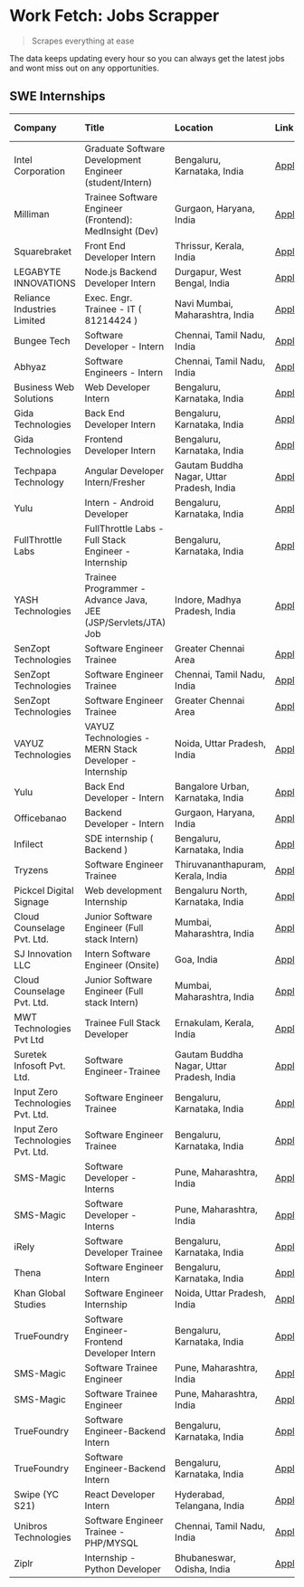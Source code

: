 # Work Fetch: Jobs Scrapper
> Scrapes everything at ease

The data keeps updating every hour so you can always get the latest jobs and wont miss out on any opportunities.

## SWE Internships
<!--START_SECTION:workfetch-->
| Company                           | Title                                                         | Location                                  | Link                                                                                                                                                                                                                                                                          | Date Posted   |
|:----------------------------------|:--------------------------------------------------------------|:------------------------------------------|:------------------------------------------------------------------------------------------------------------------------------------------------------------------------------------------------------------------------------------------------------------------------------|:--------------|
| Intel Corporation                 | Graduate Software Development Engineer (student/Intern)       | Bengaluru, Karnataka, India               | [Apply](https://in.linkedin.com/jobs/view/graduate-software-development-engineer-student-intern-at-intel-corporation-3844158226?position=12&pageNum=0&refId=k5snZYdjHV4Pa4iePtqC2g%3D%3D&trackingId=Ow71jvJ0N6FBX3bY31%2BxUg%3D%3D&trk=public_jobs_jserp-result_search-card)  | 2024-03-02    |
| Milliman                          | Trainee Software Engineer (Frontend): MedInsight (Dev)        | Gurgaon, Haryana, India                   | [Apply](https://in.linkedin.com/jobs/view/trainee-software-engineer-frontend-medinsight-dev-at-milliman-3792874280?position=4&pageNum=0&refId=k5snZYdjHV4Pa4iePtqC2g%3D%3D&trackingId=g8BPkdT7jQIU2IdHYfOuRg%3D%3D&trk=public_jobs_jserp-result_search-card)                  | 2024-03-01    |
| Squarebraket                      | Front End Developer Intern                                    | Thrissur, Kerala, India                   | [Apply](https://in.linkedin.com/jobs/view/front-end-developer-intern-at-squarebraket-3838541191?position=14&pageNum=0&refId=k5snZYdjHV4Pa4iePtqC2g%3D%3D&trackingId=LK%2FFVbXXktTWtNjA2Y7nUg%3D%3D&trk=public_jobs_jserp-result_search-card)                                  | 2024-02-29    |
| LEGABYTE INNOVATIONS              | Node.js Backend Developer Intern                              | Durgapur, West Bengal, India              | [Apply](https://in.linkedin.com/jobs/view/node-js-backend-developer-intern-at-legabyte-innovations-3842647664?position=51&pageNum=0&refId=k5snZYdjHV4Pa4iePtqC2g%3D%3D&trackingId=%2F5OVwdJBexJ%2Fqhg506r%2BBQ%3D%3D&trk=public_jobs_jserp-result_search-card)                | 2024-02-29    |
| Reliance Industries Limited       | Exec. Engr. Trainee - IT ( 81214424 )                         | Navi Mumbai, Maharashtra, India           | [Apply](https://in.linkedin.com/jobs/view/exec-engr-trainee-it-81214424-at-reliance-industries-limited-3842850941?position=58&pageNum=0&refId=k5snZYdjHV4Pa4iePtqC2g%3D%3D&trackingId=oFqfjKB7MOFv7bwTZ09Tzw%3D%3D&trk=public_jobs_jserp-result_search-card)                  | 2024-02-29    |
| Bungee Tech                       | Software Developer - Intern                                   | Chennai, Tamil Nadu, India                | [Apply](https://in.linkedin.com/jobs/view/software-developer-intern-at-bungee-tech-3842220746?position=49&pageNum=0&refId=k5snZYdjHV4Pa4iePtqC2g%3D%3D&trackingId=nBZ%2BXxcJ8Zb4%2BOQS3EzB6Q%3D%3D&trk=public_jobs_jserp-result_search-card)                                  | 2024-02-28    |
| Abhyaz                            | Software Engineers - Intern                                   | Chennai, Tamil Nadu, India                | [Apply](https://in.linkedin.com/jobs/view/software-engineers-intern-at-abhyaz-3842331306?position=60&pageNum=0&refId=k5snZYdjHV4Pa4iePtqC2g%3D%3D&trackingId=zv6ZtysGBDE4DSmwh3NhNQ%3D%3D&trk=public_jobs_jserp-result_search-card)                                           | 2024-02-28    |
| Business Web Solutions            | Web Developer Intern                                          | Bengaluru, Karnataka, India               | [Apply](https://in.linkedin.com/jobs/view/web-developer-intern-at-business-web-solutions-3839906144?position=18&pageNum=0&refId=k5snZYdjHV4Pa4iePtqC2g%3D%3D&trackingId=pRjqJxari%2F2GAGJbvnjIpg%3D%3D&trk=public_jobs_jserp-result_search-card)                              | 2024-02-26    |
| Gida Technologies                 | Back End Developer Intern                                     | Bengaluru, Karnataka, India               | [Apply](https://in.linkedin.com/jobs/view/back-end-developer-intern-at-gida-technologies-3836849295?position=48&pageNum=0&refId=k5snZYdjHV4Pa4iePtqC2g%3D%3D&trackingId=TXQHwG5Muua8hgTy7EMYIA%3D%3D&trk=public_jobs_jserp-result_search-card)                                | 2024-02-23    |
| Gida Technologies                 | Frontend Developer Intern                                     | Bengaluru, Karnataka, India               | [Apply](https://in.linkedin.com/jobs/view/frontend-developer-intern-at-gida-technologies-3836040945?position=16&pageNum=0&refId=k5snZYdjHV4Pa4iePtqC2g%3D%3D&trackingId=SB4VcRjNgk4uwrPLpOLDMg%3D%3D&trk=public_jobs_jserp-result_search-card)                                | 2024-02-21    |
| Techpapa Technology               | Angular Developer Intern/Fresher                              | Gautam Buddha Nagar, Uttar Pradesh, India | [Apply](https://in.linkedin.com/jobs/view/angular-developer-intern-fresher-at-techpapa-technology-3834305862?position=47&pageNum=0&refId=k5snZYdjHV4Pa4iePtqC2g%3D%3D&trackingId=iGSFtwM2aiLRud24ZCdd6Q%3D%3D&trk=public_jobs_jserp-result_search-card)                       | 2024-02-20    |
| Yulu                              | Intern - Android Developer                                    | Bengaluru, Karnataka, India               | [Apply](https://in.linkedin.com/jobs/view/intern-android-developer-at-yulu-3834459982?position=44&pageNum=0&refId=k5snZYdjHV4Pa4iePtqC2g%3D%3D&trackingId=f7W6%2BpM8lPZ888m8%2BTbROA%3D%3D&trk=public_jobs_jserp-result_search-card)                                          | 2024-02-19    |
| FullThrottle Labs                 | FullThrottle Labs - Full Stack Engineer - Internship          | Bengaluru, Karnataka, India               | [Apply](https://in.linkedin.com/jobs/view/fullthrottle-labs-full-stack-engineer-internship-at-fullthrottle-labs-3829636016?position=45&pageNum=0&refId=k5snZYdjHV4Pa4iePtqC2g%3D%3D&trackingId=rhyuldtjsf6kwgjTn%2BKWUw%3D%3D&trk=public_jobs_jserp-result_search-card)       | 2024-02-17    |
| YASH Technologies                 | Trainee Programmer - Advance Java, JEE (JSP/Servlets/JTA) Job | Indore, Madhya Pradesh, India             | [Apply](https://in.linkedin.com/jobs/view/trainee-programmer-advance-java-jee-jsp-servlets-jta-job-at-yash-technologies-3811759183?position=15&pageNum=0&refId=k5snZYdjHV4Pa4iePtqC2g%3D%3D&trackingId=UyrSz1YnK7ZqPMfytKcKjQ%3D%3D&trk=public_jobs_jserp-result_search-card) | 2024-02-13    |
| SenZopt Technologies              | Software Engineer Trainee                                     | Greater Chennai Area                      | [Apply](https://in.linkedin.com/jobs/view/software-engineer-trainee-at-senzopt-technologies-3827688781?position=32&pageNum=0&refId=k5snZYdjHV4Pa4iePtqC2g%3D%3D&trackingId=KCmdO%2FdH56kwhmKgMqVP0Q%3D%3D&trk=public_jobs_jserp-result_search-card)                           | 2024-02-12    |
| SenZopt Technologies              | Software Engineer Trainee                                     | Chennai, Tamil Nadu, India                | [Apply](https://in.linkedin.com/jobs/view/software-engineer-trainee-at-senzopt-technologies-3827686880?position=41&pageNum=0&refId=k5snZYdjHV4Pa4iePtqC2g%3D%3D&trackingId=DHA70mcYKeEo9N9y8oEgVg%3D%3D&trk=public_jobs_jserp-result_search-card)                             | 2024-02-12    |
| SenZopt Technologies              | Software Engineer Trainee                                     | Greater Chennai Area                      | [Apply](https://in.linkedin.com/jobs/view/software-engineer-trainee-at-senzopt-technologies-3827688781?position=7&pageNum=2&refId=gUzWErWRwFLVrv8zzxxi2g%3D%3D&trackingId=wBG4a1yQc1HWCRIlCgVUdQ%3D%3D&trk=public_jobs_jserp-result_search-card)                              | 2024-02-12    |
| VAYUZ Technologies                | VAYUZ Technologies - MERN Stack Developer - Internship        | Noida, Uttar Pradesh, India               | [Apply](https://in.linkedin.com/jobs/view/vayuz-technologies-mern-stack-developer-internship-at-vayuz-technologies-3822619356?position=50&pageNum=0&refId=k5snZYdjHV4Pa4iePtqC2g%3D%3D&trackingId=mKhQh%2FWLAzdh4d9LiQtYSw%3D%3D&trk=public_jobs_jserp-result_search-card)    | 2024-02-10    |
| Yulu                              | Back End Developer - Intern                                   | Bangalore Urban, Karnataka, India         | [Apply](https://in.linkedin.com/jobs/view/back-end-developer-intern-at-yulu-3821682220?position=6&pageNum=0&refId=k5snZYdjHV4Pa4iePtqC2g%3D%3D&trackingId=jAY0SeyW1bDhfgQqH2TiZg%3D%3D&trk=public_jobs_jserp-result_search-card)                                              | 2024-02-04    |
| Officebanao                       | Backend Developer - Intern                                    | Gurgaon, Haryana, India                   | [Apply](https://in.linkedin.com/jobs/view/backend-developer-intern-at-officebanao-3814263731?position=23&pageNum=0&refId=k5snZYdjHV4Pa4iePtqC2g%3D%3D&trackingId=f8NZOKupE3tVCe0gwQSylA%3D%3D&trk=public_jobs_jserp-result_search-card)                                       | 2024-01-31    |
| Infilect                          | SDE internship ( Backend )                                    | Bengaluru, Karnataka, India               | [Apply](https://in.linkedin.com/jobs/view/sde-internship-backend-at-infilect-3815120558?position=24&pageNum=0&refId=k5snZYdjHV4Pa4iePtqC2g%3D%3D&trackingId=vhXah0GRcUHZbsMfJy5i%2Bw%3D%3D&trk=public_jobs_jserp-result_search-card)                                          | 2024-01-25    |
| Tryzens                           | Software Engineer Trainee                                     | Thiruvananthapuram, Kerala, India         | [Apply](https://in.linkedin.com/jobs/view/software-engineer-trainee-at-tryzens-3809363491?position=36&pageNum=0&refId=k5snZYdjHV4Pa4iePtqC2g%3D%3D&trackingId=rblVdLm4Ojm8EHxSmnhOvg%3D%3D&trk=public_jobs_jserp-result_search-card)                                          | 2024-01-18    |
| Pickcel Digital Signage           | Web development Internship                                    | Bengaluru North, Karnataka, India         | [Apply](https://in.linkedin.com/jobs/view/web-development-internship-at-pickcel-digital-signage-3826062393?position=56&pageNum=0&refId=k5snZYdjHV4Pa4iePtqC2g%3D%3D&trackingId=6CHjIxSlUFqJaxuorx0pbg%3D%3D&trk=public_jobs_jserp-result_search-card)                         | 2024-01-15    |
| Cloud Counselage Pvt. Ltd.        | Junior Software Engineer (Full stack Intern)                  | Mumbai, Maharashtra, India                | [Apply](https://in.linkedin.com/jobs/view/junior-software-engineer-full-stack-intern-at-cloud-counselage-pvt-ltd-3803132814?position=26&pageNum=0&refId=k5snZYdjHV4Pa4iePtqC2g%3D%3D&trackingId=myBAAcwXxhu281UvLEqYdA%3D%3D&trk=public_jobs_jserp-result_search-card)        | 2024-01-11    |
| SJ Innovation LLC                 | Intern Software Engineer (Onsite)                             | Goa, India                                | [Apply](https://in.linkedin.com/jobs/view/intern-software-engineer-onsite-at-sj-innovation-llc-3799959011?position=39&pageNum=0&refId=k5snZYdjHV4Pa4iePtqC2g%3D%3D&trackingId=g3mlSlZB%2B16cuaTD1GA2PQ%3D%3D&trk=public_jobs_jserp-result_search-card)                        | 2024-01-11    |
| Cloud Counselage Pvt. Ltd.        | Junior Software Engineer (Full stack Intern)                  | Mumbai, Maharashtra, India                | [Apply](https://in.linkedin.com/jobs/view/junior-software-engineer-full-stack-intern-at-cloud-counselage-pvt-ltd-3803132814?position=1&pageNum=2&refId=gUzWErWRwFLVrv8zzxxi2g%3D%3D&trackingId=zIuZOd9mODeB8RZjVfFerg%3D%3D&trk=public_jobs_jserp-result_search-card)         | 2024-01-11    |
| MWT Technologies Pvt Ltd          | Trainee Full Stack Developer                                  | Ernakulam, Kerala, India                  | [Apply](https://in.linkedin.com/jobs/view/trainee-full-stack-developer-at-mwt-technologies-pvt-ltd-3800921715?position=3&pageNum=0&refId=k5snZYdjHV4Pa4iePtqC2g%3D%3D&trackingId=FIjSquXMcDhjMPeyH%2FqOEg%3D%3D&trk=public_jobs_jserp-result_search-card)                     | 2024-01-09    |
| Suretek Infosoft Pvt. Ltd.        | Software Engineer-Trainee                                     | Gautam Buddha Nagar, Uttar Pradesh, India | [Apply](https://in.linkedin.com/jobs/view/software-engineer-trainee-at-suretek-infosoft-pvt-ltd-3800934643?position=20&pageNum=0&refId=k5snZYdjHV4Pa4iePtqC2g%3D%3D&trackingId=59xA9XIbbzks03YxQoEvNQ%3D%3D&trk=public_jobs_jserp-result_search-card)                         | 2024-01-09    |
| Input Zero Technologies Pvt. Ltd. | Software Engineer Trainee                                     | Bengaluru, Karnataka, India               | [Apply](https://in.linkedin.com/jobs/view/software-engineer-trainee-at-input-zero-technologies-pvt-ltd-3800927643?position=31&pageNum=0&refId=k5snZYdjHV4Pa4iePtqC2g%3D%3D&trackingId=lTJ5wph%2FODnoy5xNJFOXuQ%3D%3D&trk=public_jobs_jserp-result_search-card)                | 2024-01-09    |
| Input Zero Technologies Pvt. Ltd. | Software Engineer Trainee                                     | Bengaluru, Karnataka, India               | [Apply](https://in.linkedin.com/jobs/view/software-engineer-trainee-at-input-zero-technologies-pvt-ltd-3800927643?position=6&pageNum=2&refId=gUzWErWRwFLVrv8zzxxi2g%3D%3D&trackingId=ZjF1ggQUhrUt0ryHDor%2B7Q%3D%3D&trk=public_jobs_jserp-result_search-card)                 | 2024-01-09    |
| SMS-Magic                         | Software Developer -Interns                                   | Pune, Maharashtra, India                  | [Apply](https://in.linkedin.com/jobs/view/software-developer-interns-at-sms-magic-3799485343?position=33&pageNum=0&refId=k5snZYdjHV4Pa4iePtqC2g%3D%3D&trackingId=mb2APJAGc38X4HNDmyobvA%3D%3D&trk=public_jobs_jserp-result_search-card)                                       | 2024-01-05    |
| SMS-Magic                         | Software Developer -Interns                                   | Pune, Maharashtra, India                  | [Apply](https://in.linkedin.com/jobs/view/software-developer-interns-at-sms-magic-3799485343?position=8&pageNum=2&refId=gUzWErWRwFLVrv8zzxxi2g%3D%3D&trackingId=F4dGsAFTdQQOgeSHTW57Zg%3D%3D&trk=public_jobs_jserp-result_search-card)                                        | 2024-01-05    |
| iRely                             | Software Developer Trainee                                    | Bengaluru, Karnataka, India               | [Apply](https://in.linkedin.com/jobs/view/software-developer-trainee-at-irely-3801577534?position=9&pageNum=0&refId=k5snZYdjHV4Pa4iePtqC2g%3D%3D&trackingId=wOYjE%2Fyy%2FBj7DV%2BzsMjsyw%3D%3D&trk=public_jobs_jserp-result_search-card)                                      | 2023-12-22    |
| Thena                             | Software Engineer Intern                                      | Bengaluru, Karnataka, India               | [Apply](https://in.linkedin.com/jobs/view/software-engineer-intern-at-thena-3778731751?position=11&pageNum=0&refId=k5snZYdjHV4Pa4iePtqC2g%3D%3D&trackingId=jsr25F4gPKa3E%2F2eOwMvkw%3D%3D&trk=public_jobs_jserp-result_search-card)                                           | 2023-12-05    |
| Khan Global Studies               | Software Engineer Internship                                  | Noida, Uttar Pradesh, India               | [Apply](https://in.linkedin.com/jobs/view/software-engineer-internship-at-khan-global-studies-3766942197?position=43&pageNum=0&refId=k5snZYdjHV4Pa4iePtqC2g%3D%3D&trackingId=EIovE0jlippBc02qA1Hmwg%3D%3D&trk=public_jobs_jserp-result_search-card)                           | 2023-11-27    |
| TrueFoundry                       | Software Engineer- Frontend Developer Intern                  | Bengaluru, Karnataka, India               | [Apply](https://in.linkedin.com/jobs/view/software-engineer-frontend-developer-intern-at-truefoundry-3790095058?position=10&pageNum=0&refId=k5snZYdjHV4Pa4iePtqC2g%3D%3D&trackingId=0jhJZ7Ublr7egresErZhBA%3D%3D&trk=public_jobs_jserp-result_search-card)                    | 2023-11-24    |
| SMS-Magic                         | Software Trainee Engineer                                     | Pune, Maharashtra, India                  | [Apply](https://in.linkedin.com/jobs/view/software-trainee-engineer-at-sms-magic-3761409781?position=27&pageNum=0&refId=k5snZYdjHV4Pa4iePtqC2g%3D%3D&trackingId=p%2BWFwJ%2FRu%2Fw0XJGKMeZFzw%3D%3D&trk=public_jobs_jserp-result_search-card)                                  | 2023-11-16    |
| SMS-Magic                         | Software Trainee Engineer                                     | Pune, Maharashtra, India                  | [Apply](https://in.linkedin.com/jobs/view/software-trainee-engineer-at-sms-magic-3761409781?position=2&pageNum=2&refId=gUzWErWRwFLVrv8zzxxi2g%3D%3D&trackingId=9NeusAEkzl7NDLdf6NXXzw%3D%3D&trk=public_jobs_jserp-result_search-card)                                         | 2023-11-16    |
| TrueFoundry                       | Software Engineer-Backend Intern                              | Bengaluru, Karnataka, India               | [Apply](https://in.linkedin.com/jobs/view/software-engineer-backend-intern-at-truefoundry-3779508170?position=30&pageNum=0&refId=k5snZYdjHV4Pa4iePtqC2g%3D%3D&trackingId=Uj9jakF5TrMm5XH1OrANTQ%3D%3D&trk=public_jobs_jserp-result_search-card)                               | 2023-11-10    |
| TrueFoundry                       | Software Engineer-Backend Intern                              | Bengaluru, Karnataka, India               | [Apply](https://in.linkedin.com/jobs/view/software-engineer-backend-intern-at-truefoundry-3779508170?position=5&pageNum=2&refId=gUzWErWRwFLVrv8zzxxi2g%3D%3D&trackingId=0nWFshIA7AyrdjOyt5Mo7A%3D%3D&trk=public_jobs_jserp-result_search-card)                                | 2023-11-10    |
| Swipe (YC S21)                    | React Developer Intern                                        | Hyderabad, Telangana, India               | [Apply](https://in.linkedin.com/jobs/view/react-developer-intern-at-swipe-yc-s21-3737600089?position=13&pageNum=0&refId=k5snZYdjHV4Pa4iePtqC2g%3D%3D&trackingId=AQgkwsubPCPAXxmSN9v%2Fpg%3D%3D&trk=public_jobs_jserp-result_search-card)                                      | 2023-10-13    |
| Unibros Technologies              | Software Engineer Trainee - PHP/MYSQL                         | Chennai, Tamil Nadu, India                | [Apply](https://in.linkedin.com/jobs/view/software-engineer-trainee-php-mysql-at-unibros-technologies-3656599241?position=37&pageNum=0&refId=k5snZYdjHV4Pa4iePtqC2g%3D%3D&trackingId=bjUBVVanCZCxR9bBjwg13Q%3D%3D&trk=public_jobs_jserp-result_search-card)                   | 2023-06-12    |
| Ziplr                             | Internship - Python Developer                                 | Bhubaneswar, Odisha, India                | [Apply](https://in.linkedin.com/jobs/view/internship-python-developer-at-ziplr-3645677592?position=53&pageNum=0&refId=k5snZYdjHV4Pa4iePtqC2g%3D%3D&trackingId=X2sH7FmNMDDZfk9Vlb4L2Q%3D%3D&trk=public_jobs_jserp-result_search-card)                                          | 2023-06-02    |
<!--END_SECTION:workfetch-->
